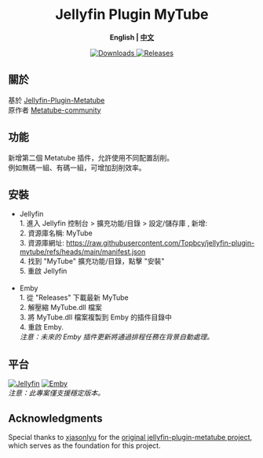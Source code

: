 <h1 align="center">Jellyfin Plugin MyTube</h1>
<p align="center"><b>English | <a href="README_ZH.md">中文</a></b></p>
<p align="center">
<a href="https://github.com/Topbcy/jellyfin-plugin-mytube">
<img alt="Downloads" src="https://img.shields.io/github/downloads/Topbcy/jellyfin-plugin-mytube/total">
</a>
<a href="https://github.com/Topbcy/jellyfin-plugin-mytube/releases">
<img alt="Releases" src="https://img.shields.io/github/v/release/Topbcy/jellyfin-plugin-mytube?include_prereleases&logo=smartthings">
</a> 
</p>

## 關於
基於 [Jellyfin-Plugin-Metatube](https://github.com/metatube-community/jellyfin-plugin-metatube)
<br>原作者 [Metatube-community](https://github.com/metatube-community)

## 功能
新增第二個 Metatube 插件，允許使用不同配置刮削。<br>
例如無碼一組、有碼一組，可增加刮削效率。<br>

## 安裝
- Jellyfin
<br> 1. 進入 Jellyfin 控制台 > 擴充功能/目錄 > 設定/儲存庫 , 新增:
<br> 2. 資源庫名稱: MyTube
<br> 3. 資源庫網址: https://raw.githubusercontent.com/Topbcy/jellyfin-plugin-mytube/refs/heads/main/manifest.json
<br> 4. 找到 "MyTube" 擴充功能/目錄，點擊 "安裝"
<br> 5. 重啟 Jellyfin</br></br>
- Emby
<br> 1. 從 "Releases" 下載最新 MyTube
<br> 2. 解壓縮 MyTube.dll 檔案
<br> 3. 將 MyTube.dll 檔案複製到 Emby 的插件目錄中
<br> 4. 重啟 Emby.
<br>_注意：未來的 Emby 插件更新將通過排程任務在背景自動處理。_


## 平台
[![Jellyfin](https://img.shields.io/static/v1?color=%2300A4DC&style=for-the-badge&label=Jellyfin&logo=jellyfin&message=10.10.x)](https://jellyfin.org/)
[![Emby](https://img.shields.io/static/v1?color=%2352B54B&style=for-the-badge&label=Emby&logo=emby&message=4.8.x)](https://emby.media/)
<br>_注意：此專案僅支援穩定版本。_


## Acknowledgments
Special thanks to [xjasonlyu](https://github.com/xjasonlyu) for the [original jellyfin-plugin-metatube project](https://github.com/metatube-community/jellyfin-plugin-metatube), which serves as the foundation for this project.
